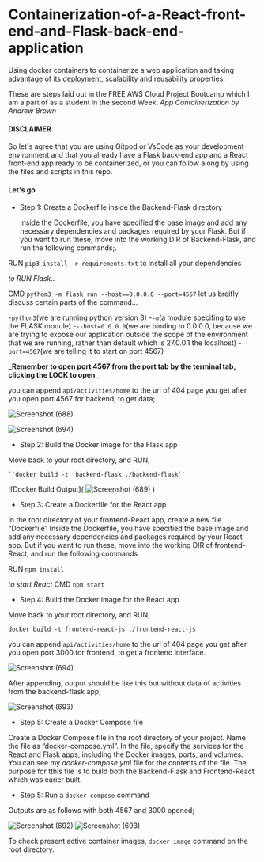 # Containerization-of-a-React-front-end-and-Flask-back-end-application
Using docker containers to containerize a web application and taking advantage of its deployment, scalability and reusability properties.

These are steps laid out in the FREE AWS Cloud Project Bootcamp which I am a part of as a student in the second Week. *App Containerization by Andrew Brown*

#### DISCLAIMER
So let's agree that you are using Gitpod or VsCode as your development environment and that you already have a Flask back-end app and a React front-end app ready to be containerized, or you can follow along by using the files and scripts in this repo.

#### Let's go

* Step 1: Create a Dockerfile inside the Backend-Flask directory

    Inside the Dockerfile, you have specified the base image and add any necessary dependencies and packages required by your Flask. But if you want to run these, move into the working DIR of Backend-Flask, and run the following commands;.
    
RUN ``pip3 install -r requirements.txt`` to install all your dependencies 

*to RUN Flask*..

CMD  ``pythom3 -m flask run --host==0.0.0.0 --port=4567`` let us breifly discuss certain parts of the command...

  -`python3`(we are running python version 3)
  -`-m`(a module specifing to use the FLASK module)
  -`--host=0.0.0.0`(we are binding to 0.0.0.0, because we are trying to expose our application outside the scope of the environment that we are running, rather than default which is 27.0.0.1 the localhost)
  -`--port=4567`(we are telling it to start on port 4567)
  
  **_Remember to open port 4567 from the port tab by the terminal tab, clicking the LOCK to open _**
  
  you can append ``api/activities/home`` to the url of 404 page you get after you open port 4567 for backend, to get data;
  
  ![Screenshot (688)](https://user-images.githubusercontent.com/66221234/221381105-6708e064-b879-4c10-a599-b6902c3d9083.png)

  
  ![Screenshot (694)](https://user-images.githubusercontent.com/66221234/221379622-ac9e8500-1060-4cdc-a01d-f06f57e8fc4c.png)


* Step 2: Build the Docker image for the Flask app

Move back to your root directory, and RUN;

    ``docker build -t  backend-flask ./backend-flask``
![Docker Build Output]( ![Screenshot (689)](https://user-images.githubusercontent.com/66221234/221378968-eb34a183-c822-4beb-829d-5e05c40aaf56.png)
 )
 
 * Step 3: Create a Dockerfile for the React app
 
 In the root directory of your frontend-React app, create a new file “Dockerfile” Inside the Dockerfile, you have specified the base image and add any necessary dependencies and packages required by your  React app. But if you want to run these, move into the working DIR of frontend-React, and run the following commands
 
 RUN ``npm install``
 
 *to start React*
 CMD ``npm start``
 
 * Step 4: Build the Docker image for the React app
 
 Move back to your root directory, and RUN;
 
 ``docker build -t frontend-react-js ./frontend-react-js``
 
 you can append ``api/activities/home`` to the url of 404 page you get after you open port 3000 for frontend, to get a frontend interface.
 
 ![Screenshot (694)](https://user-images.githubusercontent.com/66221234/221380166-00e78911-c836-4944-8266-ed6bfb175eab.png)

After appending, output should be like this but without data of activities from the backend-flask app;


 ![Screenshot (693)](https://user-images.githubusercontent.com/66221234/221380420-b2b94ca1-facf-47b8-ba39-466b6022e38a.png)

* Step 5: Create a Docker Compose file

Create a Docker Compose file in the root directory of your project. Name the file as “docker-compose.yml”. In the file, specify the services for the React and Flask apps, including the Docker images, ports, and volumes.
You can see my *_docker-compose.yml_* file for the contents of the file. The purpose for tthis file is to build both the Backend-Flask and Frontend-React which was earier built.

* Step 5: Run a ``docker compose`` command

Outputs are as follows with both 4567 and 3000 opened; 

![Screenshot (692)](https://user-images.githubusercontent.com/66221234/221380855-a75e7c2d-e872-404a-a73a-b4c22be6e0b4.png)
![Screenshot (693)](https://user-images.githubusercontent.com/66221234/221380881-2aa94a8a-72d8-44db-8636-2a6bef59a685.png)

To check present active container images, ``docker image`` command on the root directory.




